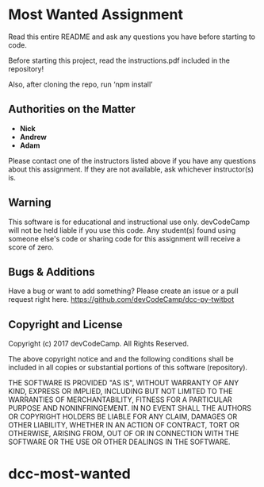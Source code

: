Most Wanted Assignment
==============================

Read this entire README and ask any questions you have before starting to code.

Before starting this project, read the instructions.pdf included in the repository!

Also, after cloning the repo, run ‘npm install’


Authorities on the Matter
-------

* **Nick**
* **Andrew**
* **Adam**

Please contact one of the instructors listed above if you have any questions about this assignment. If they are not available, ask whichever instructor(s) is.


Warning
----------------

This software is for educational and instructional use only.
devCodeCamp will not be held liable if you use this code.
Any student(s) found using someone else's code or sharing code for this assignment will receive a score of zero.


Bugs & Additions
----------------

Have a bug or want to add something? Please create an issue or a pull request right here.
https://github.com/devCodeCamp/dcc-py-twitbot


Copyright and License
---------------------

Copyright (c) 2017 devCodeCamp. All Rights Reserved.

The above copyright notice and and the following conditions shall be included in all
copies or substantial portions of this software (repository).

THE SOFTWARE IS PROVIDED "AS IS", WITHOUT WARRANTY OF ANY KIND, EXPRESS OR
IMPLIED, INCLUDING BUT NOT LIMITED TO THE WARRANTIES OF MERCHANTABILITY,
FITNESS FOR A PARTICULAR PURPOSE AND NONINFRINGEMENT. IN NO EVENT SHALL THE
AUTHORS OR COPYRIGHT HOLDERS BE LIABLE FOR ANY CLAIM, DAMAGES OR OTHER
LIABILITY, WHETHER IN AN ACTION OF CONTRACT, TORT OR OTHERWISE, ARISING FROM,
OUT OF OR IN CONNECTION WITH THE SOFTWARE OR THE USE OR OTHER DEALINGS IN THE
SOFTWARE.
# dcc-most-wanted
